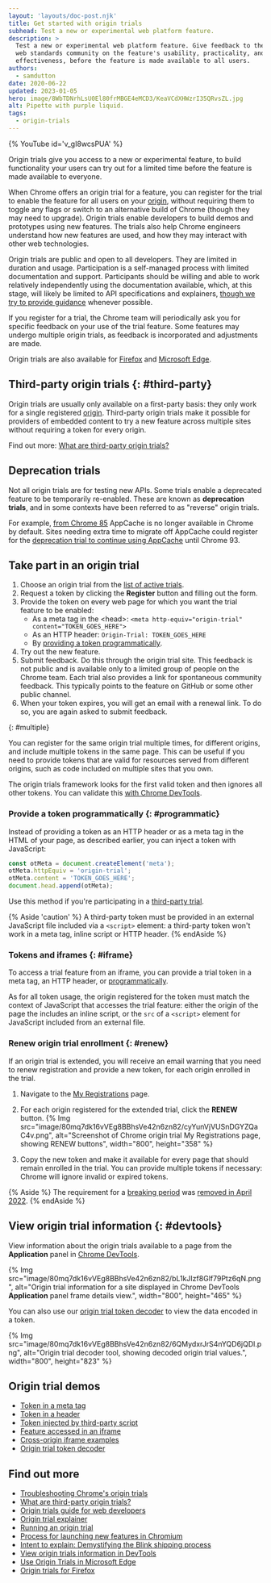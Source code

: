 ```yaml
---
layout: 'layouts/doc-post.njk'
title: Get started with origin trials
subhead: Test a new or experimental web platform feature.
description: >
  Test a new or experimental web platform feature. Give feedback to the
  web standards community on the feature's usability, practicality, and
  effectiveness, before the feature is made available to all users.
authors:
  - samdutton
date: 2020-06-22
updated: 2023-01-05
hero: image/8WbTDNrhLsU0El80frMBGE4eMCD3/KeaVCdXHWzrI35QRvsZL.jpg
alt: Pipette with purple liquid.
tags:
  - origin-trials
---
```


{% YouTube 
  id='v_gI8wcsPUA' 
%}

Origin trials give you access to a new or experimental feature, to build
functionality your users can try out for a limited time before the feature
is made available to everyone. 

When Chrome offers an origin trial for a feature, you can register for the trial to enable
the feature for all users on your [origin](https://web.dev/same-site-same-origin/#origin),
without requiring them to toggle any flags or switch to an alternative build
of Chrome (though they may need to upgrade). Origin trials enable developers
to build demos and prototypes using new features. The trials also help Chrome engineers
understand how new features are used, and how they may interact with other web technologies.

Origin trials are public and open to all developers. They are limited in duration and
usage. Participation is a self-managed process with limited documentation and support.
Participants should be willing and able to work relatively independently using the
documentation available, which, at this stage, will likely be limited to API
specifications and explainers, [though we try to provide guidance](/docs/web-platform/) whenever
possible.

If you register for a trial, the Chrome team will periodically ask you for specific
feedback on your use of the trial feature. Some features may undergo multiple origin
trials, as feedback is incorporated and adjustments are made.

Origin trials are also available for [Firefox](https://wiki.mozilla.org/Origin_Trials) and [Microsoft Edge](https://docs.microsoft.com/en-us/microsoft-edge/origin-trials/).


## Third-party origin trials {: #third-party}

Origin trials are usually only available on a first-party basis: they only work for a single
registered [origin](https://web.dev/same-site-same-origin/#origin). Third-party origin trials make
it possible for providers of embedded content to try a new feature across multiple sites
without requiring a token for every origin.

Find out more: [What are third-party origin trials?](/docs/web-platform/third-party-origin-trials/)

## Deprecation trials

Not all origin trials are for testing new APIs. Some trials enable a deprecated feature to be 
temporarily re-enabled. These are known as **deprecation trials**, and in some contexts have been 
referred to as "reverse" origin trials.

For example, [from Chrome 85](https://web.dev/appcache-removal/#origin-trial) AppCache is no longer 
available in Chrome by default. Sites needing extra time to migrate off AppCache could register for 
the [deprecation trial to continue using AppCache](/origintrials/#/view_trial/1776670052997660673) until Chrome 93.


## Take part in an origin trial

1. Choose an origin trial from the [list of active trials](/origintrials/#/trials/active).
1. Request a token by clicking the **Register** button and filling out the form.
1. Provide the token on every web page for which you want the trial feature to be enabled:
   -  As a meta tag in the &lt;head&gt;:
      `<meta http-equiv="origin-trial" content="TOKEN_GOES_HERE">`
   -  As an HTTP header:
      `Origin-Trial: TOKEN_GOES_HERE`
   - By [providing a token programmatically](#programmatic).
1. Try out the new feature.
1. Submit feedback. Do this through the origin trial site. This feedback is
   not public and is available only to a limited group of people on the Chrome
   team. Each trial also provides a link for spontaneous community feedback.
   This typically points to the feature on GitHub or some other public
   channel.
1. When your token expires, you will get an email with a renewal link.
   To do so, you are again asked to submit feedback.

{: #multiple}

You can register for the same origin trial multiple times, for different origins, and include 
multiple tokens in the same page. This can be useful if you need to provide tokens 
that are valid for resources served from different origins, such as code included on multiple 
sites that you own.

The origin trials framework looks for the first valid token and then ignores all other tokens. You
can validate this [with Chrome DevTools](/docs/web-platform/origin-trial-troubleshooting/#use-chrome-devtools-to-check-tokens).

### Provide a token programmatically {: #programmatic}

Instead of providing a token as an HTTP header or as a meta tag in the HTML of your page, as
described earlier, you can inject a token with JavaScript:

```javascript
const otMeta = document.createElement('meta');
otMeta.httpEquiv = 'origin-trial';
otMeta.content = 'TOKEN_GOES_HERE';
document.head.append(otMeta);
```

Use this method if you're participating in a [third-party trial](#third-party).

{% Aside 'caution' %}
A third-party token must be provided in an external JavaScript file included via a `<script>`
element: a third-party token won't work in a meta tag, inline script or HTTP header.
{% endAside %}

### Tokens and iframes {: #iframe}

To access a trial feature from an iframe, you can provide a trial token in a meta tag, an HTTP
header, or [programmatically](#programmatic).

As for all token usage, the origin registered for the token must match the context of JavaScript
that accesses the trial feature: either the origin of the page the includes an inline script,
or the `src` of a `<script>` element for JavaScript included from an external file.

### Renew origin trial enrollment {: #renew}

If an origin trial is extended, you will receive an email warning that you need to renew
registration and provide a new token, for each origin enrolled in the trial.

1. Navigate to the [My Registrations](/origintrials/#/trials/my) page.

2. For each origin registered for the extended trial, click the **RENEW** button.
{% Img src="image/80mq7dk16vVEg8BBhsVe42n6zn82/cyYunVjVUSnDGYZQaC4v.png",
   alt="Screenshot of Chrome origin trial My Registrations page, showing RENEW buttons",
   width="800", height="358" %}

3. Copy the new token and make it available for every page that should remain enrolled in the trial.
You can provide multiple tokens if necessary: Chrome will ignore invalid or expired tokens.

{% Aside %}
The requirement for a [breaking period](https://docs.google.com/document/d/1oSlxRwsc8vTUGDGAPU6CaJ8dXRdvCdxvZJGxDp9IC3M/edit#heading=h.r5cdr0aazfpm) was [removed in April 2022](https://www.chromium.org/blink/launching-features/#step-5-optional-origin-trial).
{% endAside %}


## View origin trial information {: #devtools}

View information about the origin trials available to a page from the **Application** panel in
[Chrome DevTools](/blog/new-in-devtools-94/#origin-trials).

{% Img src="image/80mq7dk16vVEg8BBhsVe42n6zn82/bL1kJIzf8Glf79Ptz6qN.png", alt="Origin trial
   information for a site displayed in Chrome DevTools **Application** panel frame details view.",
   width="800", height="465" %}

You can also use our [origin trial token decoder](http://ot-decode.glitch.me) to view the data
encoded in a token.

{% Img src="image/80mq7dk16vVEg8BBhsVe42n6zn82/6QMydxrJrS4nYQD6jQDl.png",
   alt="Origin trial decoder tool, showing decoded origin trial values.",
   width="800", height="823" %}

## Origin trial demos

* [Token in a meta tag](https://ot-meta.glitch.me)
* [Token in a header](https://ot-header.glitch.me)
* [Token injected by third-party script](https://ot-3p.glitch.me)
* [Feature accessed in an iframe](https://ot-iframe.glitch.me)
* [Cross-origin iframe examples](https://ot-iframe-3p.glitch.me)
* [Origin trial token decoder](http://ot-decode.glitch.me)


## Find out more

* [Troubleshooting Chrome's origin trials](/docs/web-platform/origin-trial-troubleshooting)
* [What are third-party origin trials?](/docs/web-platform/third-party-origin-trials/)
* [Origin trials guide for web developers](https://github.com/GoogleChrome/OriginTrials/blob/gh-pages/developer-guide.md)
* [Origin trial explainer](https://github.com/GoogleChrome/OriginTrials/blob/gh-pages/explainer.md)
* [Running an origin trial](https://www.chromium.org/blink/origin-trials/running-an-origin-trial)
* [Process for launching new features in Chromium](https://www.chromium.org/blink/launching-features)
* [Intent to explain: Demystifying the Blink shipping process](https://www.youtube.com/watch?time_continue=291&v=y3EZx_b-7tk)
* [View origin trials information in DevTools](/blog/new-in-devtools-94/#origin-trials)
* [Use Origin Trials in Microsoft Edge](https://docs.microsoft.com/en-us/microsoft-edge/origin-trials/)
* [Origin trials for Firefox](https://wiki.mozilla.org/Origin_Trials)
